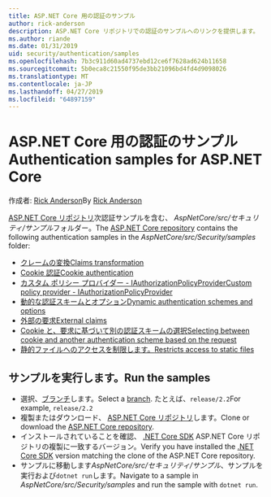 ```yaml
---
title: ASP.NET Core 用の認証のサンプル
author: rick-anderson
description: ASP.NET Core リポジトリでの認証のサンプルへのリンクを提供します。
ms.author: riande
ms.date: 01/31/2019
uid: security/authentication/samples
ms.openlocfilehash: 7b3c911d60ad4737ebd12ce6f7628ad624b11658
ms.sourcegitcommit: 5b0eca8c21550f95de3bb21096bd4fd4d9098026
ms.translationtype: MT
ms.contentlocale: ja-JP
ms.lasthandoff: 04/27/2019
ms.locfileid: "64897159"
---
```

# <a name="authentication-samples-for-aspnet-core"></a><span data-ttu-id="202b2-103">ASP.NET Core 用の認証のサンプル</span><span class="sxs-lookup"><span data-stu-id="202b2-103">Authentication samples for ASP.NET Core</span></span>

<span data-ttu-id="202b2-104">作成者: [Rick Anderson](https://twitter.com/RickAndMSFT)</span><span class="sxs-lookup"><span data-stu-id="202b2-104">By [Rick Anderson](https://twitter.com/RickAndMSFT)</span></span>

<span data-ttu-id="202b2-105">[ASP.NET Core リポジトリ](https://github.com/aspnet/AspNetCore)次認証サンプルを含む、 *AspNetCore/src/セキュリティ/サンプル*フォルダー。</span><span class="sxs-lookup"><span data-stu-id="202b2-105">The [ASP.NET Core repository](https://github.com/aspnet/AspNetCore) contains the following authentication samples in the *AspNetCore/src/Security/samples* folder:</span></span>

* [<span data-ttu-id="202b2-106">クレームの変換</span><span class="sxs-lookup"><span data-stu-id="202b2-106">Claims transformation</span></span>](https://github.com/aspnet/AspNetCore/tree/release/2.2/src/Security/samples/ClaimsTransformation)
* [<span data-ttu-id="202b2-107">Cookie 認証</span><span class="sxs-lookup"><span data-stu-id="202b2-107">Cookie authentication</span></span>](https://github.com/aspnet/AspNetCore/tree/release/2.2/src/Security/samples/Cookies)
* [<span data-ttu-id="202b2-108">カスタム ポリシー プロバイダー - IAuthorizationPolicyProvider</span><span class="sxs-lookup"><span data-stu-id="202b2-108">Custom policy provider - IAuthorizationPolicyProvider</span></span>](https://github.com/aspnet/AspNetCore/tree/release/2.2/src/Security/samples/CustomPolicyProvider)
* [<span data-ttu-id="202b2-109">動的な認証スキームとオプション</span><span class="sxs-lookup"><span data-stu-id="202b2-109">Dynamic authentication schemes and options</span></span>](https://github.com/aspnet/AspNetCore/tree/release/2.2/src/Security/samples/DynamicSchemes)
* [<span data-ttu-id="202b2-110">外部の要求</span><span class="sxs-lookup"><span data-stu-id="202b2-110">External claims</span></span>](https://github.com/aspnet/AspNetCore/tree/release/2.2/src/Security/samples/Identity.ExternalClaims)
* [<span data-ttu-id="202b2-111">Cookie と、要求に基づいて別の認証スキームの選択</span><span class="sxs-lookup"><span data-stu-id="202b2-111">Selecting between cookie and another authentication scheme based on the request</span></span>](https://github.com/aspnet/AspNetCore/tree/release/2.2/src/Security/samples/PathSchemeSelection)
* [<span data-ttu-id="202b2-112">静的ファイルへのアクセスを制限します。</span><span class="sxs-lookup"><span data-stu-id="202b2-112">Restricts access to static files</span></span>](https://github.com/aspnet/AspNetCore/tree/release/2.2/src/Security/samples/StaticFilesAuth)

## <a name="run-the-samples"></a><span data-ttu-id="202b2-113">サンプルを実行します。</span><span class="sxs-lookup"><span data-stu-id="202b2-113">Run the samples</span></span>

* <span data-ttu-id="202b2-114">選択、[ブランチ](https://github.com/aspnet/AspNetCore)します。</span><span class="sxs-lookup"><span data-stu-id="202b2-114">Select a [branch](https://github.com/aspnet/AspNetCore).</span></span> <span data-ttu-id="202b2-115">たとえば、`release/2.2`</span><span class="sxs-lookup"><span data-stu-id="202b2-115">For example, `release/2.2`</span></span>
* <span data-ttu-id="202b2-116">複製またはダウンロード、 [ASP.NET Core リポジトリ](https://github.com/aspnet/AspNetCore)します。</span><span class="sxs-lookup"><span data-stu-id="202b2-116">Clone or download the [ASP.NET Core repository](https://github.com/aspnet/AspNetCore).</span></span>
* <span data-ttu-id="202b2-117">インストールされていることを確認、 [.NET Core SDK](https://www.microsoft.com/net/download/all) ASP.NET Core リポジトリの複製に一致するバージョン。</span><span class="sxs-lookup"><span data-stu-id="202b2-117">Verify you have installed the [.NET Core SDK](https://www.microsoft.com/net/download/all) version matching the clone of the ASP.NET Core repository.</span></span>
* <span data-ttu-id="202b2-118">サンプルに移動します*AspNetCore/src/セキュリティ/サンプル*、サンプルを実行および`dotnet run`します。</span><span class="sxs-lookup"><span data-stu-id="202b2-118">Navigate to a sample in *AspNetCore/src/Security/samples* and run the sample with `dotnet run`.</span></span>
